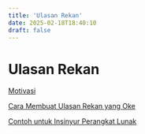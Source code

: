 ```yaml
---
title: 'Ulasan Rekan'
date: 2025-02-18T18:40:10
draft: false
---
```


# Ulasan Rekan

[Motivasi](./motivasi/)

[Cara Membuat Ulasan Rekan yang Oke](./cara-membuat-ulasan-rekan-yang-oke/)

[Contoh untuk Insinyur Perangkat Lunak](./contoh-untuk-insinyur-perangkat-lunak/)
